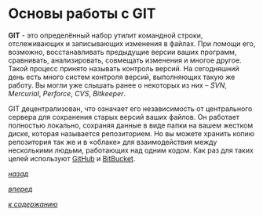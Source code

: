 # Основы работы с GIT

**GIT** - это определённый набор утилит командной строки, отслеживающих и записывающих изменения в файлах. При помощи его, возможно, восстанавливать предыдущие версии ваших программ, сравнивать, анализировать, совмещать изменения и многое другое. Такой процесс принято называть контроль версий. На сегодняшний день есть много систем контроля версий, выполняющих такую же работу. Вы могли уже слышать ранее о некоторых из них – *SVN*, *Mercurial*, *Perforce*, *CVS*, *Bitkeeper*.

GIT децентрализован, что означает его независимость от центрального сервера для сохранения старых версий ваших файлов. Он работает полностью локально, сохраняя данные в виде папки на вашем жестком диске, которая называется репозиторием. Но вы можете хранить копию репозитория так же и в «облаке» для взаимодействия между несколькими людьми, работающих над одним кодом. Как раз для таких целей используют [GitHub](https://github.com/) и [BitBucket](https://bitbucket.org/).

[*назад*](01.md)

[*вперед*](02_1.md)

[*к содержанию*](README.md)
